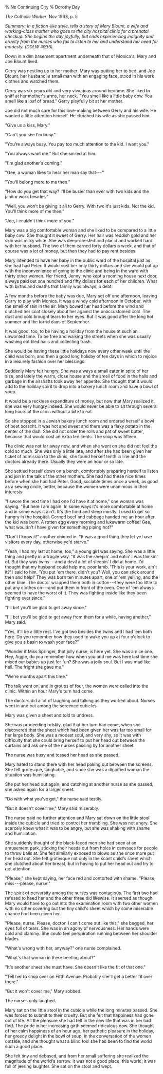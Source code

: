 % No Continuing City
% Dorothy Day

*The Catholic Worker*, Nov 1933, p. 5

*Summary: In a fiction-like style, tells a story of Mary Blount, a wife
and working-class mother who goes to the city hospital clinic for a
prenatal checkup. She begins the day joyfully, but ends experiencing
indignity and cruelty from the nurses who fail to listen to her and
understand her need for modesty. (DDLW \#936).*

Down in a dim basement apartment underneath that of Monica's, Mary and
Joe Blount lived.

Gerry was nestling up to her mother. Mary was putting her to bed, and
Joe Blount, her husband, a small man with an engaging face, stood in his
work clothes and watched them.

Gerry was six years old and very vivacious around bedtime. She liked to
sniff at her mother's arms, her neck. "You smell like a little baby cow.
You smell like a loaf of bread." Gerry playfully bit at her mother.

Joe did not much care for this love-making between Gerry and his wife.
He wanted a little attention himself. He clutched his wife as she passed
him.

"Give us a kiss, Mary."

"Can't you see I'm busy."

"You're always busy. You pay too much attention to the kid. I want you."

"You always want me." But she smiled at him.

"I'm glad another's coming."

"Gee, a woman likes to hear her man say that---"

"You'll belong more to me then."

"How do you get that way? I'll be busier than ever with two kids and the
janitor work besides."

"Well, you won't be giving it all to Gerry. With two it's just kids. Not
the kid. You'll think more of me then."

"Joe, I couldn't think more of you."

Mary was a big comfortable woman and she liked to be compared to a
little baby cow. She thought it sweet of Gerry. Her hair was reddish
gold and her skin was milky white. She was deep-chested and placid and
worked hard with her husband. The two of them earned forty dollars a
week, and that of course was a lot of money, but then they had to pay
rent besides.

Mary intended to have her baby in the public ward of the hospital just
as she had had Peter. It would cost her only thirty dollars and she
would put up with the inconvenience of going to the clinic and being in
the ward with thirty other women. Her friend, Jenny, who kept a rooming
house next door, always paid out one hundred and fifty dollars for each
of her children. What with births and deaths that family was always in
debt.

A few months before the baby was due, Mary set off one afternoon,
leaving Gerry to play with Monica. It was a windy cold afternoon in
October, with the smell of rain in the air. Mary bowed her head before
the wind and clutched her coat closely about her against the
unaccustomed cold. The dust and cold brought tears to her eyes. But it
was good after the long hot summer and the torrid days of September.

It was good, too, to be having a holiday from the house at such an
unwonted time. To be free and walking the streets when she was usually
washing out tiled halls and collecting trash.

She would be having these little holidays now every other week until the
child was born, and then a good long holiday of ten days in which to
rejoice in a leisurely fashion over her blessings.

Suddenly Mary felt hungry. She was always a small eater in spite of her
size, and lately the warm, close house and the smell of food in the
halls and garbage in the airshafts took away her appetite. She thought
that it would add to the holiday spirit to drop into a bakery lunch room
and have a bowl of soup.

It would be a reckless expenditure of money, but now that Mary realized
it, she was very hungry indeed. She would never be able to sit through
several long hours at the clinic without a bite to eat.

So she stopped in a Jewish bakery lunch room and ordered herself a bowl
of beet borscht. It was hot and sweet and there was a flaky potato in
the center of the dish. She did not order the rolls and pat of sweet
butter, because that would cost an extra ten cents. The soup was
fifteen.

The clinic was not far away now, and when she went on she did not feel
the cold so much. She was only a little late, and after she had been
given her ticket of admission to the clinic, she found herself tenth in
line and the doctors already there. Usually they were an hour or so
late.

She settled herself down on a bench, comfortably preparing herself to
listen and join in the talk of the other mothers. She had had these nice
times before when she had had Peter. Good, sociable times once a week,
as good as a sewing circle, better, because the women were unanimous in
their interests.

"I swore the next time I had one I'd have it at home," one woman was
saying. "But here I am again. In some ways it's more comfortable at home
and in some ways it ain't. It's the food and sleep mostly. I used to get
so hungry in the hospital. Corned beef and cabbage handed me an hour
after the kid was born. A rotten egg every morning and lukewarm coffee!
Gee, what wouldn't I have given for something piping hot?"

"Don't I know it!" another chimed in. "It was a good thing they let ye
have visitors every day, otherwise ye'd starve."

"Yeah, I had my last at home, too," a young girl was saying. She was a
little thing and pretty in a fragile way. "It was the sleepin' and
eatin' I was thinkin' of. But they was twins---and a devil a lot of
sleepin' I did at home. I'd thought that my husband could help me, poor
lamb. 'This is your work, ain't it?' I said to him. 'You put 'em there,
didn't you? Well, you can stick around then and help!' They was born ten
minutes apart, one of 'em yelling, and the other blue. The doctor
wrapped them both in cotton---they were too little to put any clothes
on---and put them in front of the oven. One of 'em always seemed to have
the worst of it. They was fighting inside like they been fighting ever
since."

"I'll bet you'll be glad to get away since."

"I'll bet you'll be glad to get away from them for a while, having
another," Mary said.

"Yes, it'll be a little rest. I've got two besides the twins and I had
'em both here. Do you remember how they used to wake you up at four
o'clock to give you a basin to wash your face?"

"Wonder if Miss Springer, that jolly nurse, is here yet. She was a nice
one. Hey, Aggie, do you remember how when you and me was here last time
she mixed our babies up just for fun? She was a jolly soul. But I was
mad like hell. The fright she gave me."

"We're months apart this time."

The talk went on, and in groups of four, the women were called into the
clinic. Within an hour Mary's turn had come.

The doctors did a lot of laughing and talking as they worked about.
Nurses went in and out among the screened cubicles.

Mary was given a sheet and told to undress.

She was proceeding briskly, glad that her turn had come, when she
discovered that the sheet which had been given her was far too small for
her large body. She was a modest soul, and very shy, so it was with
difficulty that she could bring herself to put her head out between the
curtains and ask one of the nurses passing by for another sheet.

The nurse was busy and tossed her head as she passed.

Mary hated to stand there with her head poking out between the screens.
She felt grotesque, laughable, and since she was a dignified woman the
situation was humiliating.

She put her head out again, and catching at another nurse as she passed,
she asked again for a larger sheet.

"Do with what you've got," the nurse said testily.

"But it doesn't cover me," Mary said miserably.

The nurse paid no further attention and Mary sat down on the little
stool inside the cubicle and tried to control her trembling. She was not
angry. She scarcely knew what it was to be angry, but she was shaking
with shame and humiliation.

She suddenly thought of the black-faced men she had seen at an amusement
park, sticking their heads out from holes in canvases for people to
throw balls at. She felt similarly exposed to blows as she once more put
her head out. She felt grotesque not only in the scant child's sheet
which she clutched about her breast, but in having to put her head out
and try to get attention.

"Please," she kept saying, her face red and contorted with shame.
"Please, miss---please, nurse!"

The spirit of perversity among the nurses was contagious. The first two
had refused to heed her and the other three did likewise. It seemed as
though Mary would have to go out into the examination room with two
other women with no other covering but the tiny child's sheet which by
some miserable chance had been given her.

"Please, nurse. Please, doctor. I can't come out like this," she begged,
her eyes full of tears. She was in an agony of nervousness. Her hands
were cold and clammy. She could feel perspiration running between her
shoulder blades.

"What's wrong with her, anyway?" one nurse complained.

"What's that woman in there beefing about?"

"It's another sheet she must have. She doesn't like the fit of that
one."

"Tell her to shop over on Fifth Avenue. Probably she'll get a better fit
over there."

"But it won't cover me," Mary sobbed.

The nurses only laughed.

Mary sat on the little stool in the cubicle while the long minutes
passed. She was forced to submit to their cruelty. But she felt that
happiness had gone out of life. All the pleasure she had felt in the new
life that was in her had fled. The pride in her increasing girth seemed
ridiculous now. She thought of her calm happiness of an hour ago, her
pathetic pleasure in the holiday, her greedy delight in the bowl of
soup, in the conversation of the women outside, and she thought what a
blind fool she had been to find the world such a good place.

She felt tiny and debased, and from her small suffering she realized the
magnitude of the world's sorrow. It was not a good place, this world; it
was full of jeering laughter. She sat on the stool and wept.
